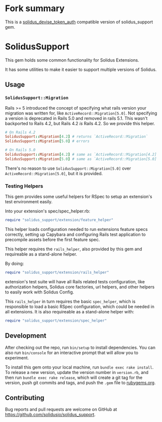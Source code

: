# Fork summary

This is a [solidus_devise_token_auth](https://github.com/skycocker/solidus_devise_token_auth) compatible version of solidus_support gem.

# SolidusSupport

This gem holds some common functionality for Solidus Extensions.

It has some utilities to make it easier to support multiple versions of Solidus.

## Usage

### `SolidusSupport::Migration`

Rails >= 5 introduced the concept of specifying what rails version your migration was written for, like `ActiveRecord::Migration[5.0]`.
Not specifying a version is deprecated in Rails 5.0 and removed in rails 5.1.
This wasn't backported to Rails 4.2, but Rails 4.2 _is_ Rails 4.2. So we provide this helper.

``` ruby
# On Rails 4.2
SolidusSupport::Migration[4.2] # returns `ActiveRecord::Migration`
SolidusSupport::Migration[5.0] # errors

# On Rails 5.0
SolidusSupport::Migration[4.2] # same as `ActiveRecord::Migration[4.2]`
SolidusSupport::Migration[5.0] # same as `ActiveRecord::Migration[5.0]`
```

There's no reason to use `SolidusSupport::Migration[5.0]` over `ActiveRecord::Migration[5.0]`, but it is provided.

### Testing Helpers

This gem provides some useful helpers for RSpec to setup an extension's test
environment easily.

Into your extension's spec/spec_helper.rb:

```ruby
require "solidus_support/extension/feature_helper"
```

This helper loads configuration needed to run extensions feature specs
correctly, setting up Capybara and configuring Rails test application
to precompile assets before the first feature spec.

This helper requires the `rails_helper`, also provided by this gem and
requireable as a stand-alone helper.

By doing:

```ruby
require "solidus_support/extension/rails_helper"
```

extension's test suite will have all Rails related tests configuration,
like authorization helpers, Solidus core factories, url helpers, and
other helpers to easily work with Solidus Config.

This `rails_helper` in turn requires the basic `spec_helper`, which is
responsible to load a basic RSpec configuration, which could be needed
in all extensions. It is also requireable as a stand-alone helper with:

```ruby
require "solidus_support/extension/spec_helper"
```

## Development

After checking out the repo, run `bin/setup` to install dependencies. You can also run `bin/console` for an interactive prompt that will allow you to experiment.

To install this gem onto your local machine, run `bundle exec rake install`. To release a new version, update the version number in `version.rb`, and then run `bundle exec rake release`, which will create a git tag for the version, push git commits and tags, and push the `.gem` file to [rubygems.org](https://rubygems.org).

## Contributing

Bug reports and pull requests are welcome on GitHub at https://github.com/solidusio/solidus_support.

